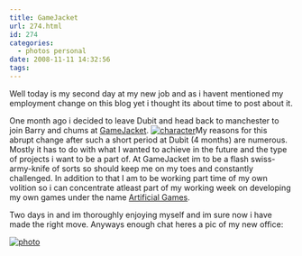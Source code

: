 ```yaml
---
title: GameJacket
url: 274.html
id: 274
categories:
  - photos personal
date: 2008-11-11 14:32:56
tags:
---
```


Well today is my second day at my new job and as i havent mentioned my employment change on this blog yet i thought its about time to post about it.<!-- more -->

One month ago i decided to leave Dubit and head back to manchester to join Barry and chums at [GameJacket](https://www.gamejacket.com/). [![](https://mikecann.co.uk/wp-content/uploads/2008/11/character.gif "character")](https://mikecann.co.uk/wp-content/uploads/2008/11/character.gif)My reasons for this abrupt change after such a short period at Dubit (4 months) are numerous. Mostly it has to do with what I wanted to achieve in the future and the type of projects i want to be a part of. At GameJacket im to be a flash swiss-army-knife of sorts so should keep me on my toes and constantly challenged. In addition to that I am to be working part time of my own volition so i can concentrate atleast part of my working week on developing my own games under the name [Artificial Games](https://www.artificialgames.co.uk).

Two days in and im thoroughly enjoying myself and im sure now i have made the right move. Anyways enough chat heres a pic of my new office:

[![](https://mikecann.co.uk/wp-content/uploads/2008/11/photo.jpg "photo")](https://mikecann.co.uk/wp-content/uploads/2008/11/photo.jpg)
